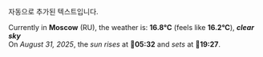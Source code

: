 
자동으로 추가된 텍스트입니다.

<!--START_SECTION:weather:moscow-->
Currently in **Moscow** (RU), the weather is: **16.8°C** (feels like **16.2°C**), ***clear sky***<br/>
On *August 31, 2025*, the *sun rises* at 🌅**05:32** and *sets* at 🌇**19:27**.
<!--END_SECTION:weather-->
